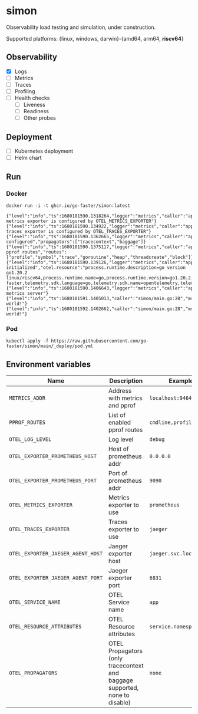 # simon

Observability load testing and simulation, under construction.

Supported platforms: {linux, windows, darwin}-{amd64, arm64, **riscv64**}

## Observability
- [x] Logs
- [ ] Metrics
- [ ] Traces
- [ ] Profiling
- [ ] Health checks
  - [ ] Liveness
  - [ ] Readiness
  - [ ] Other probes

## Deployment
- [ ] Kubernetes deployment
- [ ] Helm chart

## Run

### Docker
```console
docker run -i -t ghcr.io/go-faster/simon:latest
```

```console
{"level":"info","ts":1680181590.1318264,"logger":"metrics","caller":"app/metrics.go:286","msg":"No metrics exporter is configured by OTEL_METRICS_EXPORTER"}
{"level":"info","ts":1680181590.134922,"logger":"metrics","caller":"app/metrics.go:319","msg":"No traces exporter is configured by OTEL_TRACES_EXPORTER"}
{"level":"info","ts":1680181590.1362665,"logger":"metrics","caller":"app/metrics.go:356","msg":"Propagators configured","propagators":["tracecontext","baggage"]}
{"level":"info","ts":1680181590.1375117,"logger":"metrics","caller":"app/metrics.go:112","msg":"Registering pprof routes","routes":["profile","symbol","trace","goroutine","heap","threadcreate","block"]}
{"level":"info","ts":1680181590.139126,"logger":"metrics","caller":"app/metrics.go:379","msg":"Metrics initialized","otel.resource":"process.runtime.description=go version go1.20.2 linux/riscv64,process.runtime.name=go,process.runtime.version=go1.20.2,service.name=simon,service.namespace=go-faster,telemetry.sdk.language=go,telemetry.sdk.name=opentelemetry,telemetry.sdk.version=1.14.0","metrics.http.addr":"localhost:9464"}
{"level":"info","ts":1680181590.1406643,"logger":"metrics","caller":"app/metrics.go:62","msg":"Starting metrics server"}
{"level":"info","ts":1680181591.1405013,"caller":"simon/main.go:28","msg":"Hello, world!"}
{"level":"info","ts":1680181592.1402662,"caller":"simon/main.go:28","msg":"Hello, world!"}
```

### Pod

```console
kubectl apply -f https://raw.githubusercontent.com/go-faster/simon/main/_deploy/pod.yml
```

## Environment variables

| Name                              | Description                                                                 | Example                 | Default                                                      |
|-----------------------------------|-----------------------------------------------------------------------------|-------------------------|--------------------------------------------------------------|
| `METRICS_ADDR`                    | Address with metrics and pprof                                              | `localhost:9464`        | To prometheus addr                                           |
| `PPROF_ROUTES`                    | List of enabled pprof routes                                                | `cmdline,profile`       | profile, symbol, trace, goroutine, heap, threadcreate, block |
| `OTEL_LOG_LEVEL`                  | Log level                                                                   | `debug`                 | `info`                                                       |
| `OTEL_EXPORTER_PROMETHEUS_HOST`   | Host of prometheus addr                                                     | `0.0.0.0`               | `localhost`                                                  |
| `OTEL_EXPORTER_PROMETHEUS_PORT`   | Port of prometheus addr                                                     | `9090`                  | `9464`                                                       |
| `OTEL_METRICS_EXPORTER`           | Metrics exporter to use                                                     | `prometheus`            | `none`                                                       |
| `OTEL_TRACES_EXPORTER`            | Traces exporter to use                                                      | `jaeger`                | `none`                                                       |
| `OTEL_EXPORTER_JAEGER_AGENT_HOST` | Jaeger exporter host                                                        | `jaeger.svc.local`      | `localhost`                                                  |
| `OTEL_EXPORTER_JAEGER_AGENT_PORT` | Jaeger exporter port                                                        | `6831`                  | `6831`                                                       |
| `OTEL_SERVICE_NAME`               | OTEL Service name                                                           | `app`                   | `unknown_service`                                            |
| `OTEL_RESOURCE_ATTRIBUTES`        | OTEL Resource attributes                                                    | `service.namespace=pfm` |                                                              |
| `OTEL_PROPAGATORS`                | OTEL Propagators (only tracecontext and baggage supported, none to disable) | `none`                  | `tracecontext,baggage`                                       |

